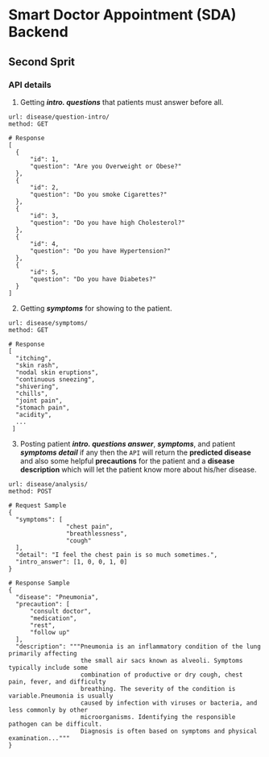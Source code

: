 # Smart Doctor Appointment (SDA) Backend
## Second Sprit
### API details
  1. Getting ***intro. questions*** that patients must answer before all.
  
  ```python3
  url: disease/question-intro/
  method: GET
  
  # Response
  [
    {
        "id": 1,
        "question": "Are you Overweight or Obese?"
    },
    {
        "id": 2,
        "question": "Do you smoke Cigarettes?"
    },
    {
        "id": 3,
        "question": "Do you have high Cholesterol?"
    },
    {
        "id": 4,
        "question": "Do you have Hypertension?"
    },
    {
        "id": 5,
        "question": "Do you have Diabetes?"
    }
]
  ```
  2. Getting ***symptoms*** for showing to the patient.
  ```python3
  url: disease/symptoms/
  method: GET
    
  # Response
  [
    "itching",
    "skin rash",
    "nodal skin eruptions",
    "continuous sneezing",
    "shivering",
    "chills",
    "joint pain",
    "stomach pain",
    "acidity",
    ...
   ]
  ```
  3. Posting patient ***intro. questions answer***, ***symptoms***, and patient ***symptoms detail*** if any then the `API` will return the **predicted disease** and also some helpful **precautions** for the patient and a **disease description** which will let the patient know more about his/her disease.
  ```python3
  url: disease/analysis/
  method: POST
  
  # Request Sample
  {
    "symptoms": [
                  "chest pain",
                  "breathlessness",
                  "cough"
    ],
    "detail": "I feel the chest pain is so much sometimes.",
    "intro_answer": [1, 0, 0, 1, 0]
  }
  
  # Response Sample
  {
    "disease": "Pneumonia",
    "precaution": [
        "consult doctor",
        "medication",
        "rest",
        "follow up"
    ],
    "description": """Pneumonia is an inflammatory condition of the lung primarily affecting
                      the small air sacs known as alveoli. Symptoms typically include some
                      combination of productive or dry cough, chest pain, fever, and difficulty
                      breathing. The severity of the condition is variable.Pneumonia is usually
                      caused by infection with viruses or bacteria, and less commonly by other
                      microorganisms. Identifying the responsible pathogen can be difficult. 
                      Diagnosis is often based on symptoms and physical examination..."""
  }
  ```

